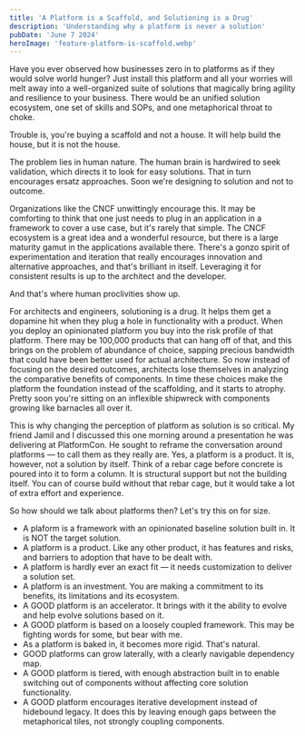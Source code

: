 ```yaml
---
title: 'A Platform is a Scaffold, and Solutioning is a Drug'
description: 'Understanding why a platform is never a solution'
pubDate: 'June 7 2024'
heroImage: 'feature-platform-is-scaffold.webp'
---
```


Have you ever observed how businesses zero in to platforms as if they would solve world hunger? Just install this platform and all your worries will melt away into a well-organized suite of solutions that magically bring agility and resilience to your business. There would be an unified solution ecosystem, one set of skills and SOPs, and one metaphorical throat to choke.

Trouble is, you're buying a scaffold and not a house. It will help build the house, but it is not the house.

The problem lies in human nature. The human brain is hardwired to seek validation, which directs it to look for easy solutions. That in turn encourages ersatz approaches. Soon we're designing to solution and not to outcome. 

Organizations like the CNCF unwittingly encourage this. It may be comforting to think that one just needs to plug in an application in a framework to cover a use case, but it's rarely that simple. The CNCF ecosystem is a great idea and a wonderful resource, but there is a large maturity gamut in the applications available there. There's a gonzo spirit of experimentation and iteration that really encourages innovation and alternative approaches, and that's brilliant in itself. Leveraging it for consistent results is up to the architect and the developer.

And that's where human proclivities show up.

For architects and engineers, solutioning is a drug. It helps them get a dopamine hit when they plug a hole in functionality with a product. When you deploy an opinionated platform you buy into the risk profile of that platform. There may be 100,000 products that can hang off of that, and this brings on the problem of abundance of choice, sapping precious bandwidth that could have been better used for actual architecture. So now instead of focusing on the desired outcomes, architects lose themselves in analyzing the comparative benefits of components. In time these choices make the platform the foundation instead of the scaffolding, and it starts to atrophy. Pretty soon you're sitting on an inflexible shipwreck with components growing like barnacles all over it.

This is why changing the perception of platform as solution is so critical. My friend Jamil and I discussed this one morning around a presentation he was delivering at PlatformCon. He sought to reframe the conversation around platforms — to call them as they really are. Yes, a platform is a product. It is, however, not a solution by itself. Think of a rebar cage before concrete is poured into it to form a column. It is structural support but not the building itself. You can of course build without that rebar cage, but it would take a lot of extra effort and experience. 

So how should we talk about platforms then? Let's try this on for size.

- A plaform is a framework with an opinionated baseline solution built in. It is NOT the target solution.
- A platform is a product. Like any other product, it has features and risks, and barriers to adoption that have to be dealt with. 
- A platform is hardly ever an exact fit — it needs customization to deliver a solution set.
- A platform is an investment. You are making a commitment to its benefits, its limitations and its ecosystem.
- A GOOD platform is an accelerator. It brings with it the ability to evolve and help evolve solutions based on it.
- A GOOD platform is based on a loosely coupled framework. This may be fighting words for some, but bear with me. 
- As a platform is baked in, it becomes more rigid. That's natural. 
- GOOD platforms can grow laterally, with a clearly navigable dependency map. 
- A GOOD platform is tiered, with enough abstraction built in to enable switching out of components without affecting core solution functionality.
- A GOOD platform encourages iterative development instead of hidebound legacy. It does this by leaving enough gaps between the metaphorical tiles, not strongly coupling components.
